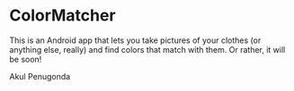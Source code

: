 ColorMatcher
============

This is an Android app that lets you take pictures of your clothes 
(or anything else, really) and find colors that match with them. Or
rather, it will be soon! 

Akul Penugonda
